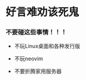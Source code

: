 # 好言难劝该死鬼

<!-- properties
created: 2023-03-26 00:45:04
-->

### 不要碰这些事情！！！

- 不玩Linux桌面和各种发行版

- 不玩neovim

- 不要折腾家用服务器
